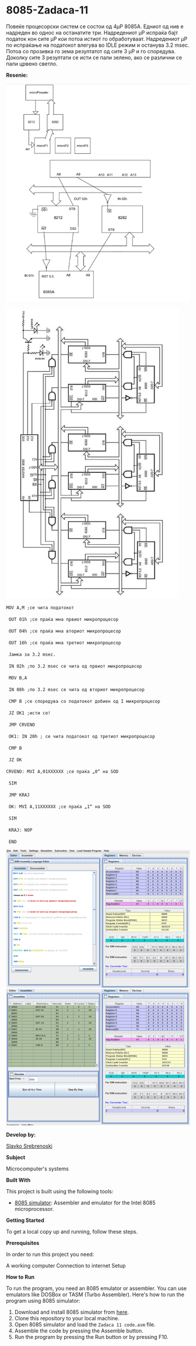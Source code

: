 # 8085-Zadaca-11

Повеќе процесорски систем се состои од 4µP 8085А.
Едниот од нив е надреден во однос на останатите три.
Надредениот µP испраќа бајт податок кон сите µP кои потоа
истиот го обработуваат. Надредениот µP по испраќање на
податокот влегува во IDLE режим и останува 3.2 msec. Потоа
со прозивка го зема резултатот од сите 3 µP и го споредува.
Доколку сите 3 резултати се исти се пали зелено, ако се
различни се пали црвено светло. 


**Resenie:**


![Screenshot (1)](https://github.com/slavko444/8085-Zadaca-11/blob/main/Diagram%2011.1.png)

![Screenshot (2)](https://github.com/slavko444/8085-Zadaca-11/blob/main/Diagram11.2.png)
```
MOV A,M ;се чита податокот

 OUT 01h ;се праќа мна првиот микропроцесор

 OUT 04h ;се праќа мна вториот микропроцесор

 OUT 16h ;се праќа мна третиот микропроцесор

 Јамка за 3.2 msec.

 IN 02h ;по 3.2 msec се чита од првиот микропроцесор

 MOV B,A

 IN 08h ;по 3.2 msec се чита од вториот микропроцесор

 CMP B ;се споредува со податокот добиен од I микропроцесор

 JZ OK1 ;исти се!

 JMP CRVENO

 OK1: IN 20h ; се чита податокот од третиот микропроцесор

 CMP B

 JZ OK

CRVENO: MVI A,01XXXXXX ;се праќа „0“ на SOD

 SIM

 JMP KRAJ

 OK: MVI A,11XXXXXX ;се праќа „1“ на SOD

 SIM

 KRAJ: NOP

 END

```

 ![Screenshot (3)](https://github.com/slavko444/8085-Zadaca-11/blob/main/Code%2011%2C1.png)
 ![Screenshot (4)](https://github.com/slavko444/8085-Zadaca-11/blob/main/Code%2011.2.png)
 
**Develop by:**

[Slavko Srebrenoski ](https://github.com/slavko444)


**Subject**

Microcomputer's systems

**Built With**

This project is built using the following tools:

- [8085 simulator](https://github.com/8085simulator/8085simulator.github.io?tab=readme-ov-file): Assembler and emulator for the Intel 8085 microprocessor.

**Getting Started**

To get a local copy up and running, follow these steps.

**Prerequisites**

In order to run this project you need:

A working computer
Connection to internet
Setup

**How to Run**

To run the program, you need an 8085 emulator or assembler. You can use emulators like DOSBox or TASM (Turbo Assembler). Here's how to run the program using 8085 simulator:

1. Download and install 8085 simulator from [here](https://github.com/8085simulator/8085simulator.github.io?tab=readme-ov-file).
2. Clone this repository to your local machine.
3. Open 8085 simulator and load the `Zadaca 11 code.asm` file.
4. Assemble the code by pressing the Assemble button.
5. Run the program by pressing the Run button or by pressing F10.
